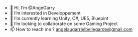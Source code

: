 - 👋 Hi, I’m @AngeGarry
- 👀 I’m interested in Developpement
- 🌱 I’m currently learning Unity, C#, UE5, Bluepint
- 💞️ I’m looking to collaborate on some Gaming Project
- 📫 How to reach me ? angelaugarrielbellegarde@gmail.com

<!---
AngeGarry/AngeGarry is a ✨ special ✨ repository because its `README.md` (this file) appears on your GitHub profile.
You can click the Preview link to take a look at your changes.
--->
